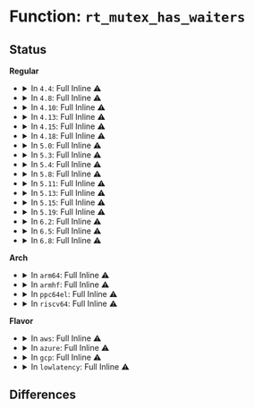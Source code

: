 # Function: <code>rt_mutex_has_waiters</code>

## Status
<b>Regular</b>
<ul>
<li>
<details>
<summary>In <code>4.4</code>: Full Inline ⚠️</summary>

**Collision:** Unique Static

**Inline:** Full

**Transformation:** False

**Instances:**

```
In kernel/locking/rtmutex.c (0)
Location: kernel/locking/rtmutex_common.h:41
Inline: True
```
</details>
</li>
<li>
<details>
<summary>In <code>4.8</code>: Full Inline ⚠️</summary>

**Collision:** Unique Static

**Inline:** Full

**Transformation:** False

**Instances:**

```
In kernel/locking/rtmutex.c (ffffffff810d047a)
Location: kernel/locking/rtmutex_common.h:41
Inline: True
Inline callers:
  - kernel/locking/rtmutex.c:rt_mutex_finish_proxy_lock
  - kernel/locking/rtmutex.c:rt_mutex_next_owner
  - kernel/locking/rtmutex.c:rt_mutex_proxy_unlock
  - kernel/locking/rtmutex.c:rt_mutex_init_proxy_locked
  - kernel/locking/rtmutex.c:rt_mutex_trylock
  - kernel/locking/rtmutex.c:rt_mutex_slowunlock
  - kernel/locking/rtmutex.c:rt_mutex_slowlock
  - kernel/locking/rtmutex.c:rt_mutex_slowlock
  - kernel/locking/rtmutex.c:remove_waiter
  - kernel/locking/rtmutex.c:task_blocks_on_rt_mutex
```
</details>
</li>
<li>
<details>
<summary>In <code>4.10</code>: Full Inline ⚠️</summary>

**Collision:** Unique Static

**Inline:** Full

**Transformation:** False

**Instances:**

```
In kernel/locking/rtmutex.c (ffffffff810d6e6b)
Location: kernel/locking/rtmutex_common.h:41
Inline: True
Inline callers:
  - kernel/locking/rtmutex.c:rt_mutex_finish_proxy_lock
  - kernel/locking/rtmutex.c:rt_mutex_next_owner
  - kernel/locking/rtmutex.c:rt_mutex_proxy_unlock
  - kernel/locking/rtmutex.c:rt_mutex_init_proxy_locked
  - kernel/locking/rtmutex.c:rt_mutex_trylock
  - kernel/locking/rtmutex.c:rt_mutex_slowunlock
  - kernel/locking/rtmutex.c:rt_mutex_slowlock
  - kernel/locking/rtmutex.c:rt_mutex_slowlock
  - kernel/locking/rtmutex.c:remove_waiter
  - kernel/locking/rtmutex.c:task_blocks_on_rt_mutex
```
</details>
</li>
<li>
<details>
<summary>In <code>4.13</code>: Full Inline ⚠️</summary>

**Collision:** Unique Static

**Inline:** Full

**Transformation:** False

**Instances:**

```
In kernel/locking/rtmutex.c (ffffffff810d5ee3)
Location: kernel/locking/rtmutex_common.h:43
Inline: True
Inline callers:
  - kernel/locking/rtmutex.c:rt_mutex_cleanup_proxy_lock
  - kernel/locking/rtmutex.c:rt_mutex_wait_proxy_lock
  - kernel/locking/rtmutex.c:rt_mutex_next_owner
  - kernel/locking/rtmutex.c:rt_mutex_proxy_unlock
  - kernel/locking/rtmutex.c:rt_mutex_init_proxy_locked
  - kernel/locking/rtmutex.c:rt_mutex_futex_unlock
  - kernel/locking/rtmutex.c:rt_mutex_trylock
  - kernel/locking/rtmutex.c:rt_mutex_futex_trylock
  - kernel/locking/rtmutex.c:rt_mutex_slowunlock
  - kernel/locking/rtmutex.c:rt_mutex_slowlock
  - kernel/locking/rtmutex.c:rt_mutex_slowlock
  - kernel/locking/rtmutex.c:remove_waiter
  - kernel/locking/rtmutex.c:task_blocks_on_rt_mutex
```
</details>
</li>
<li>
<details>
<summary>In <code>4.15</code>: Full Inline ⚠️</summary>

**Collision:** Unique Static

**Inline:** Full

**Transformation:** False

**Instances:**

```
In kernel/locking/rtmutex.c (ffffffff810ddea3)
Location: kernel/locking/rtmutex_common.h:47
Inline: True
Inline callers:
  - kernel/locking/rtmutex.c:rt_mutex_cleanup_proxy_lock
  - kernel/locking/rtmutex.c:rt_mutex_wait_proxy_lock
  - kernel/locking/rtmutex.c:rt_mutex_next_owner
  - kernel/locking/rtmutex.c:rt_mutex_proxy_unlock
  - kernel/locking/rtmutex.c:rt_mutex_init_proxy_locked
  - kernel/locking/rtmutex.c:rt_mutex_futex_unlock
  - kernel/locking/rtmutex.c:rt_mutex_trylock
  - kernel/locking/rtmutex.c:__rt_mutex_futex_trylock
  - kernel/locking/rtmutex.c:rt_mutex_futex_trylock
  - kernel/locking/rtmutex.c:rt_mutex_slowunlock
  - kernel/locking/rtmutex.c:rt_mutex_slowlock
  - kernel/locking/rtmutex.c:rt_mutex_slowlock
  - kernel/locking/rtmutex.c:remove_waiter
  - kernel/locking/rtmutex.c:task_blocks_on_rt_mutex
```
</details>
</li>
<li>
<details>
<summary>In <code>4.18</code>: Full Inline ⚠️</summary>

**Collision:** Unique Static

**Inline:** Full

**Transformation:** False

**Instances:**

```
In kernel/locking/rtmutex.c (ffffffff810e64f3)
Location: kernel/locking/rtmutex_common.h:47
Inline: True
Inline callers:
  - kernel/locking/rtmutex.c:rt_mutex_cleanup_proxy_lock
  - kernel/locking/rtmutex.c:rt_mutex_wait_proxy_lock
  - kernel/locking/rtmutex.c:rt_mutex_next_owner
  - kernel/locking/rtmutex.c:rt_mutex_proxy_unlock
  - kernel/locking/rtmutex.c:rt_mutex_init_proxy_locked
  - kernel/locking/rtmutex.c:rt_mutex_futex_unlock
  - kernel/locking/rtmutex.c:rt_mutex_trylock
  - kernel/locking/rtmutex.c:__rt_mutex_futex_trylock
  - kernel/locking/rtmutex.c:rt_mutex_futex_trylock
  - kernel/locking/rtmutex.c:rt_mutex_slowunlock
  - kernel/locking/rtmutex.c:rt_mutex_slowlock
  - kernel/locking/rtmutex.c:remove_waiter
  - kernel/locking/rtmutex.c:task_blocks_on_rt_mutex
```
</details>
</li>
<li>
<details>
<summary>In <code>5.0</code>: Full Inline ⚠️</summary>

**Collision:** Unique Static

**Inline:** Full

**Transformation:** False

**Instances:**

```
In kernel/locking/rtmutex.c (ffffffff810f1a73)
Location: kernel/locking/rtmutex_common.h:47
Inline: True
Inline callers:
  - kernel/locking/rtmutex.c:rt_mutex_cleanup_proxy_lock
  - kernel/locking/rtmutex.c:rt_mutex_wait_proxy_lock
  - kernel/locking/rtmutex.c:rt_mutex_next_owner
  - kernel/locking/rtmutex.c:rt_mutex_proxy_unlock
  - kernel/locking/rtmutex.c:rt_mutex_init_proxy_locked
  - kernel/locking/rtmutex.c:rt_mutex_futex_unlock
  - kernel/locking/rtmutex.c:rt_mutex_trylock
  - kernel/locking/rtmutex.c:__rt_mutex_futex_trylock
  - kernel/locking/rtmutex.c:rt_mutex_futex_trylock
  - kernel/locking/rtmutex.c:rt_mutex_slowunlock
  - kernel/locking/rtmutex.c:rt_mutex_slowlock
  - kernel/locking/rtmutex.c:remove_waiter
  - kernel/locking/rtmutex.c:task_blocks_on_rt_mutex
```
</details>
</li>
<li>
<details>
<summary>In <code>5.3</code>: Full Inline ⚠️</summary>

**Collision:** Unique Static

**Inline:** Full

**Transformation:** False

**Instances:**

```
In kernel/locking/rtmutex.c (ffffffff810fa374)
Location: kernel/locking/rtmutex_common.h:47
Inline: True
Inline callers:
  - kernel/locking/rtmutex.c:rt_mutex_cleanup_proxy_lock
  - kernel/locking/rtmutex.c:rt_mutex_wait_proxy_lock
  - kernel/locking/rtmutex.c:rt_mutex_next_owner
  - kernel/locking/rtmutex.c:rt_mutex_proxy_unlock
  - kernel/locking/rtmutex.c:rt_mutex_init_proxy_locked
  - kernel/locking/rtmutex.c:rt_mutex_futex_unlock
  - kernel/locking/rtmutex.c:rt_mutex_trylock
  - kernel/locking/rtmutex.c:__rt_mutex_futex_trylock
  - kernel/locking/rtmutex.c:rt_mutex_futex_trylock
  - kernel/locking/rtmutex.c:rt_mutex_slowunlock
  - kernel/locking/rtmutex.c:rt_mutex_slowlock
  - kernel/locking/rtmutex.c:remove_waiter
  - kernel/locking/rtmutex.c:task_blocks_on_rt_mutex
```
</details>
</li>
<li>
<details>
<summary>In <code>5.4</code>: Full Inline ⚠️</summary>

**Collision:** Unique Static

**Inline:** Full

**Transformation:** False

**Instances:**

```
In kernel/locking/rtmutex.c (ffffffff81106164)
Location: kernel/locking/rtmutex_common.h:47
Inline: True
Inline callers:
  - kernel/locking/rtmutex.c:rt_mutex_cleanup_proxy_lock
  - kernel/locking/rtmutex.c:rt_mutex_wait_proxy_lock
  - kernel/locking/rtmutex.c:rt_mutex_next_owner
  - kernel/locking/rtmutex.c:rt_mutex_proxy_unlock
  - kernel/locking/rtmutex.c:rt_mutex_init_proxy_locked
  - kernel/locking/rtmutex.c:rt_mutex_futex_unlock
  - kernel/locking/rtmutex.c:rt_mutex_trylock
  - kernel/locking/rtmutex.c:__rt_mutex_futex_trylock
  - kernel/locking/rtmutex.c:rt_mutex_futex_trylock
  - kernel/locking/rtmutex.c:rt_mutex_slowunlock
  - kernel/locking/rtmutex.c:rt_mutex_slowlock
  - kernel/locking/rtmutex.c:remove_waiter
  - kernel/locking/rtmutex.c:task_blocks_on_rt_mutex
```
</details>
</li>
<li>
<details>
<summary>In <code>5.8</code>: Full Inline ⚠️</summary>

**Collision:** Unique Static

**Inline:** Full

**Transformation:** False

**Instances:**

```
In kernel/locking/rtmutex.c (ffffffff81111102)
Location: kernel/locking/rtmutex_common.h:47
Inline: True
Inline callers:
  - kernel/locking/rtmutex.c:rt_mutex_cleanup_proxy_lock
  - kernel/locking/rtmutex.c:rt_mutex_wait_proxy_lock
  - kernel/locking/rtmutex.c:rt_mutex_next_owner
  - kernel/locking/rtmutex.c:rt_mutex_proxy_unlock
  - kernel/locking/rtmutex.c:rt_mutex_init_proxy_locked
  - kernel/locking/rtmutex.c:rt_mutex_futex_unlock
  - kernel/locking/rtmutex.c:rt_mutex_trylock
  - kernel/locking/rtmutex.c:__rt_mutex_futex_trylock
  - kernel/locking/rtmutex.c:rt_mutex_futex_trylock
  - kernel/locking/rtmutex.c:rt_mutex_slowunlock
  - kernel/locking/rtmutex.c:rt_mutex_slowlock
  - kernel/locking/rtmutex.c:remove_waiter
  - kernel/locking/rtmutex.c:task_blocks_on_rt_mutex
```
</details>
</li>
<li>
<details>
<summary>In <code>5.11</code>: Full Inline ⚠️</summary>

**Collision:** Unique Static

**Inline:** Full

**Transformation:** False

**Instances:**

```
In kernel/locking/rtmutex.c (ffffffff8110e2b2)
Location: kernel/locking/rtmutex_common.h:47
Inline: True
Inline callers:
  - kernel/locking/rtmutex.c:rt_mutex_cleanup_proxy_lock
  - kernel/locking/rtmutex.c:rt_mutex_wait_proxy_lock
  - kernel/locking/rtmutex.c:rt_mutex_next_owner
  - kernel/locking/rtmutex.c:rt_mutex_proxy_unlock
  - kernel/locking/rtmutex.c:rt_mutex_init_proxy_locked
  - kernel/locking/rtmutex.c:rt_mutex_futex_unlock
  - kernel/locking/rtmutex.c:rt_mutex_trylock
  - kernel/locking/rtmutex.c:__rt_mutex_futex_trylock
  - kernel/locking/rtmutex.c:rt_mutex_futex_trylock
  - kernel/locking/rtmutex.c:rt_mutex_slowunlock
  - kernel/locking/rtmutex.c:rt_mutex_slowlock
  - kernel/locking/rtmutex.c:remove_waiter
  - kernel/locking/rtmutex.c:task_blocks_on_rt_mutex
```
</details>
</li>
<li>
<details>
<summary>In <code>5.13</code>: Full Inline ⚠️</summary>

**Collision:** Unique Static

**Inline:** Full

**Transformation:** False

**Instances:**

```
In kernel/locking/rtmutex.c (ffffffff81c37792)
Location: kernel/locking/rtmutex_common.h:45
Inline: True
Inline callers:
  - kernel/locking/rtmutex.c:rt_mutex_cleanup_proxy_lock
  - kernel/locking/rtmutex.c:rt_mutex_wait_proxy_lock
  - kernel/locking/rtmutex.c:rt_mutex_proxy_unlock
  - kernel/locking/rtmutex.c:rt_mutex_init_proxy_locked
  - kernel/locking/rtmutex.c:rt_mutex_futex_unlock
  - kernel/locking/rtmutex.c:__rt_mutex_futex_trylock
  - kernel/locking/rtmutex.c:rt_mutex_futex_trylock
  - kernel/locking/rtmutex.c:rt_mutex_unlock
  - kernel/locking/rtmutex.c:rt_mutex_trylock
  - kernel/locking/rtmutex.c:remove_waiter
  - kernel/locking/rtmutex.c:task_blocks_on_rt_mutex
  - kernel/locking/rtmutex.c:try_to_take_rt_mutex
  - kernel/locking/rtmutex.c:try_to_take_rt_mutex
  - kernel/locking/rtmutex.c:try_to_take_rt_mutex
```
</details>
</li>
<li>
<details>
<summary>In <code>5.15</code>: Full Inline ⚠️</summary>

**Collision:** Unique Static

**Inline:** Full

**Transformation:** False

**Instances:**

```
In kernel/locking/rtmutex_api.c (ffffffff81d55f62)
Location: kernel/locking/rtmutex_common.h:93
Inline: True
Inline callers:
  - kernel/locking/rtmutex_api.c:rt_mutex_cleanup_proxy_lock
  - kernel/locking/rtmutex_api.c:rt_mutex_wait_proxy_lock
  - kernel/locking/rtmutex_api.c:rt_mutex_proxy_unlock
  - kernel/locking/rtmutex_api.c:rt_mutex_init_proxy_locked
  - kernel/locking/rtmutex_api.c:rt_mutex_futex_unlock
  - kernel/locking/rtmutex_api.c:__rt_mutex_futex_trylock
  - kernel/locking/rtmutex_api.c:rt_mutex_futex_trylock
  - kernel/locking/rtmutex_api.c:rt_mutex_unlock
  - kernel/locking/rtmutex_api.c:rt_mutex_trylock
  - kernel/locking/rtmutex_api.c:remove_waiter
  - kernel/locking/rtmutex_api.c:try_to_take_rt_mutex
  - kernel/locking/rtmutex_api.c:try_to_take_rt_mutex
  - kernel/locking/rtmutex_api.c:try_to_take_rt_mutex
```
</details>
</li>
<li>
<details>
<summary>In <code>5.19</code>: Full Inline ⚠️</summary>

**Collision:** Unique Static

**Inline:** Full

**Transformation:** False

**Instances:**

```
In kernel/locking/rtmutex_api.c (ffffffff81f27f03)
Location: kernel/locking/rtmutex_common.h:93
Inline: True
Inline callers:
  - kernel/locking/rtmutex_api.c:rt_mutex_cleanup_proxy_lock
  - kernel/locking/rtmutex_api.c:rt_mutex_wait_proxy_lock
  - kernel/locking/rtmutex_api.c:rt_mutex_proxy_unlock
  - kernel/locking/rtmutex_api.c:rt_mutex_init_proxy_locked
  - kernel/locking/rtmutex_api.c:rt_mutex_futex_unlock
  - kernel/locking/rtmutex_api.c:__rt_mutex_futex_trylock
  - kernel/locking/rtmutex_api.c:rt_mutex_futex_trylock
  - kernel/locking/rtmutex_api.c:rt_mutex_unlock
  - kernel/locking/rtmutex_api.c:rt_mutex_trylock
  - kernel/locking/rtmutex_api.c:remove_waiter
  - kernel/locking/rtmutex_api.c:try_to_take_rt_mutex
  - kernel/locking/rtmutex_api.c:try_to_take_rt_mutex
  - kernel/locking/rtmutex_api.c:try_to_take_rt_mutex
```
</details>
</li>
<li>
<details>
<summary>In <code>6.2</code>: Full Inline ⚠️</summary>

**Collision:** Unique Static

**Inline:** Full

**Transformation:** False

**Instances:**

```
In kernel/locking/rtmutex_api.c (ffffffff820d3aa3)
Location: kernel/locking/rtmutex_common.h:93
Inline: True
Inline callers:
  - kernel/locking/rtmutex_api.c:rt_mutex_cleanup_proxy_lock
  - kernel/locking/rtmutex_api.c:rt_mutex_wait_proxy_lock
  - kernel/locking/rtmutex_api.c:rt_mutex_proxy_unlock
  - kernel/locking/rtmutex_api.c:rt_mutex_init_proxy_locked
  - kernel/locking/rtmutex_api.c:rt_mutex_futex_unlock
  - kernel/locking/rtmutex_api.c:__rt_mutex_futex_trylock
  - kernel/locking/rtmutex_api.c:rt_mutex_futex_trylock
  - kernel/locking/rtmutex_api.c:rt_mutex_unlock
  - kernel/locking/rtmutex_api.c:rt_mutex_trylock
  - kernel/locking/rtmutex_api.c:remove_waiter
  - kernel/locking/rtmutex_api.c:try_to_take_rt_mutex
  - kernel/locking/rtmutex_api.c:try_to_take_rt_mutex
  - kernel/locking/rtmutex_api.c:try_to_take_rt_mutex
```
</details>
</li>
<li>
<details>
<summary>In <code>6.5</code>: Full Inline ⚠️</summary>

**Collision:** Unique Static

**Inline:** Full

**Transformation:** False

**Instances:**

```
In kernel/locking/rtmutex_api.c (ffffffff82157d23)
Location: kernel/locking/rtmutex_common.h:110
Inline: True
Inline callers:
  - kernel/locking/rtmutex_api.c:rt_mutex_cleanup_proxy_lock
  - kernel/locking/rtmutex_api.c:rt_mutex_wait_proxy_lock
  - kernel/locking/rtmutex_api.c:rt_mutex_proxy_unlock
  - kernel/locking/rtmutex_api.c:rt_mutex_init_proxy_locked
  - kernel/locking/rtmutex_api.c:rt_mutex_futex_unlock
  - kernel/locking/rtmutex_api.c:__rt_mutex_futex_trylock
  - kernel/locking/rtmutex_api.c:rt_mutex_futex_trylock
  - kernel/locking/rtmutex_api.c:rt_mutex_unlock
  - kernel/locking/rtmutex_api.c:rt_mutex_trylock
  - kernel/locking/rtmutex_api.c:remove_waiter
  - kernel/locking/rtmutex_api.c:try_to_take_rt_mutex
  - kernel/locking/rtmutex_api.c:try_to_take_rt_mutex
  - kernel/locking/rtmutex_api.c:try_to_take_rt_mutex
```
</details>
</li>
<li>
<details>
<summary>In <code>6.8</code>: Full Inline ⚠️</summary>

**Collision:** Unique Static

**Inline:** Full

**Transformation:** False

**Instances:**

```
In kernel/locking/rtmutex_api.c (ffffffff8223ab93)
Location: kernel/locking/rtmutex_common.h:110
Inline: True
Inline callers:
  - kernel/locking/rtmutex_api.c:rt_mutex_cleanup_proxy_lock
  - kernel/locking/rtmutex_api.c:rt_mutex_wait_proxy_lock
  - kernel/locking/rtmutex_api.c:rt_mutex_proxy_unlock
  - kernel/locking/rtmutex_api.c:rt_mutex_init_proxy_locked
  - kernel/locking/rtmutex_api.c:rt_mutex_futex_unlock
  - kernel/locking/rtmutex_api.c:__rt_mutex_futex_trylock
  - kernel/locking/rtmutex_api.c:rt_mutex_futex_trylock
  - kernel/locking/rtmutex_api.c:rt_mutex_unlock
  - kernel/locking/rtmutex_api.c:rt_mutex_trylock
  - kernel/locking/rtmutex_api.c:remove_waiter
  - kernel/locking/rtmutex_api.c:try_to_take_rt_mutex
  - kernel/locking/rtmutex_api.c:try_to_take_rt_mutex
  - kernel/locking/rtmutex_api.c:try_to_take_rt_mutex
```
</details>
</li>
</ul>
<b>Arch</b>
<ul>
<li>
<details>
<summary>In <code>arm64</code>: Full Inline ⚠️</summary>

**Collision:** Unique Static

**Inline:** Full

**Transformation:** False

**Instances:**

```
In kernel/locking/rtmutex.c (ffff80001016c4b4)
Location: kernel/locking/rtmutex_common.h:47
Inline: True
Inline callers:
  - kernel/locking/rtmutex.c:rt_mutex_cleanup_proxy_lock
  - kernel/locking/rtmutex.c:rt_mutex_wait_proxy_lock
  - kernel/locking/rtmutex.c:rt_mutex_next_owner
  - kernel/locking/rtmutex.c:rt_mutex_proxy_unlock
  - kernel/locking/rtmutex.c:rt_mutex_init_proxy_locked
  - kernel/locking/rtmutex.c:rt_mutex_futex_unlock
  - kernel/locking/rtmutex.c:rt_mutex_trylock
  - kernel/locking/rtmutex.c:__rt_mutex_futex_trylock
  - kernel/locking/rtmutex.c:rt_mutex_futex_trylock
  - kernel/locking/rtmutex.c:rt_mutex_slowunlock
  - kernel/locking/rtmutex.c:rt_mutex_slowlock
  - kernel/locking/rtmutex.c:remove_waiter
  - kernel/locking/rtmutex.c:task_blocks_on_rt_mutex
```
</details>
</li>
<li>
<details>
<summary>In <code>armhf</code>: Full Inline ⚠️</summary>

**Collision:** Unique Static

**Inline:** Full

**Transformation:** False

**Instances:**

```
In kernel/locking/rtmutex.c (c03b7cdc)
Location: kernel/locking/rtmutex_common.h:47
Inline: True
Inline callers:
  - kernel/locking/rtmutex.c:rt_mutex_cleanup_proxy_lock
  - kernel/locking/rtmutex.c:rt_mutex_wait_proxy_lock
  - kernel/locking/rtmutex.c:rt_mutex_next_owner
  - kernel/locking/rtmutex.c:rt_mutex_proxy_unlock
  - kernel/locking/rtmutex.c:rt_mutex_init_proxy_locked
  - kernel/locking/rtmutex.c:rt_mutex_futex_unlock
  - kernel/locking/rtmutex.c:rt_mutex_trylock
  - kernel/locking/rtmutex.c:__rt_mutex_futex_trylock
  - kernel/locking/rtmutex.c:rt_mutex_futex_trylock
  - kernel/locking/rtmutex.c:rt_mutex_slowunlock
  - kernel/locking/rtmutex.c:rt_mutex_slowlock
  - kernel/locking/rtmutex.c:remove_waiter
  - kernel/locking/rtmutex.c:task_blocks_on_rt_mutex
```
</details>
</li>
<li>
<details>
<summary>In <code>ppc64el</code>: Full Inline ⚠️</summary>

**Collision:** Unique Static

**Inline:** Full

**Transformation:** False

**Instances:**

```
In kernel/locking/rtmutex.c (c0000000001c4054)
Location: kernel/locking/rtmutex_common.h:47
Inline: True
Inline callers:
  - kernel/locking/rtmutex.c:rt_mutex_cleanup_proxy_lock
  - kernel/locking/rtmutex.c:rt_mutex_wait_proxy_lock
  - kernel/locking/rtmutex.c:rt_mutex_next_owner
  - kernel/locking/rtmutex.c:rt_mutex_proxy_unlock
  - kernel/locking/rtmutex.c:rt_mutex_init_proxy_locked
  - kernel/locking/rtmutex.c:rt_mutex_futex_unlock
  - kernel/locking/rtmutex.c:rt_mutex_trylock
  - kernel/locking/rtmutex.c:__rt_mutex_futex_trylock
  - kernel/locking/rtmutex.c:rt_mutex_futex_trylock
  - kernel/locking/rtmutex.c:rt_mutex_slowunlock
  - kernel/locking/rtmutex.c:rt_mutex_slowlock
  - kernel/locking/rtmutex.c:remove_waiter
  - kernel/locking/rtmutex.c:task_blocks_on_rt_mutex
```
</details>
</li>
<li>
<details>
<summary>In <code>riscv64</code>: Full Inline ⚠️</summary>

**Collision:** Unique Static

**Inline:** Full

**Transformation:** False

**Instances:**

```
In kernel/locking/rtmutex.c (ffffffe00010c5ba)
Location: kernel/locking/rtmutex_common.h:47
Inline: True
Inline callers:
  - kernel/locking/rtmutex.c:rt_mutex_cleanup_proxy_lock
  - kernel/locking/rtmutex.c:rt_mutex_wait_proxy_lock
  - kernel/locking/rtmutex.c:rt_mutex_next_owner
  - kernel/locking/rtmutex.c:rt_mutex_proxy_unlock
  - kernel/locking/rtmutex.c:rt_mutex_init_proxy_locked
  - kernel/locking/rtmutex.c:rt_mutex_futex_unlock
  - kernel/locking/rtmutex.c:rt_mutex_trylock
  - kernel/locking/rtmutex.c:__rt_mutex_futex_trylock
  - kernel/locking/rtmutex.c:rt_mutex_futex_trylock
  - kernel/locking/rtmutex.c:rt_mutex_slowunlock
  - kernel/locking/rtmutex.c:rt_mutex_slowlock
  - kernel/locking/rtmutex.c:remove_waiter
  - kernel/locking/rtmutex.c:task_blocks_on_rt_mutex
```
</details>
</li>
</ul>
<b>Flavor</b>
<ul>
<li>
<details>
<summary>In <code>aws</code>: Full Inline ⚠️</summary>

**Collision:** Unique Static

**Inline:** Full

**Transformation:** False

**Instances:**

```
In kernel/locking/rtmutex.c (ffffffff810ff474)
Location: kernel/locking/rtmutex_common.h:47
Inline: True
Inline callers:
  - kernel/locking/rtmutex.c:rt_mutex_cleanup_proxy_lock
  - kernel/locking/rtmutex.c:rt_mutex_wait_proxy_lock
  - kernel/locking/rtmutex.c:rt_mutex_next_owner
  - kernel/locking/rtmutex.c:rt_mutex_proxy_unlock
  - kernel/locking/rtmutex.c:rt_mutex_init_proxy_locked
  - kernel/locking/rtmutex.c:rt_mutex_futex_unlock
  - kernel/locking/rtmutex.c:rt_mutex_trylock
  - kernel/locking/rtmutex.c:__rt_mutex_futex_trylock
  - kernel/locking/rtmutex.c:rt_mutex_futex_trylock
  - kernel/locking/rtmutex.c:rt_mutex_slowunlock
  - kernel/locking/rtmutex.c:rt_mutex_slowlock
  - kernel/locking/rtmutex.c:remove_waiter
  - kernel/locking/rtmutex.c:task_blocks_on_rt_mutex
```
</details>
</li>
<li>
<details>
<summary>In <code>azure</code>: Full Inline ⚠️</summary>

**Collision:** Unique Static

**Inline:** Full

**Transformation:** False

**Instances:**

```
In kernel/locking/rtmutex.c (ffffffff810ef664)
Location: kernel/locking/rtmutex_common.h:47
Inline: True
Inline callers:
  - kernel/locking/rtmutex.c:rt_mutex_cleanup_proxy_lock
  - kernel/locking/rtmutex.c:rt_mutex_wait_proxy_lock
  - kernel/locking/rtmutex.c:rt_mutex_next_owner
  - kernel/locking/rtmutex.c:rt_mutex_proxy_unlock
  - kernel/locking/rtmutex.c:rt_mutex_init_proxy_locked
  - kernel/locking/rtmutex.c:rt_mutex_futex_unlock
  - kernel/locking/rtmutex.c:rt_mutex_trylock
  - kernel/locking/rtmutex.c:__rt_mutex_futex_trylock
  - kernel/locking/rtmutex.c:rt_mutex_futex_trylock
  - kernel/locking/rtmutex.c:rt_mutex_slowunlock
  - kernel/locking/rtmutex.c:rt_mutex_slowlock
  - kernel/locking/rtmutex.c:remove_waiter
  - kernel/locking/rtmutex.c:task_blocks_on_rt_mutex
```
</details>
</li>
<li>
<details>
<summary>In <code>gcp</code>: Full Inline ⚠️</summary>

**Collision:** Unique Static

**Inline:** Full

**Transformation:** False

**Instances:**

```
In kernel/locking/rtmutex.c (ffffffff810fc634)
Location: kernel/locking/rtmutex_common.h:47
Inline: True
Inline callers:
  - kernel/locking/rtmutex.c:rt_mutex_cleanup_proxy_lock
  - kernel/locking/rtmutex.c:rt_mutex_wait_proxy_lock
  - kernel/locking/rtmutex.c:rt_mutex_next_owner
  - kernel/locking/rtmutex.c:rt_mutex_proxy_unlock
  - kernel/locking/rtmutex.c:rt_mutex_init_proxy_locked
  - kernel/locking/rtmutex.c:rt_mutex_futex_unlock
  - kernel/locking/rtmutex.c:rt_mutex_trylock
  - kernel/locking/rtmutex.c:__rt_mutex_futex_trylock
  - kernel/locking/rtmutex.c:rt_mutex_futex_trylock
  - kernel/locking/rtmutex.c:rt_mutex_slowunlock
  - kernel/locking/rtmutex.c:rt_mutex_slowlock
  - kernel/locking/rtmutex.c:remove_waiter
  - kernel/locking/rtmutex.c:task_blocks_on_rt_mutex
```
</details>
</li>
<li>
<details>
<summary>In <code>lowlatency</code>: Full Inline ⚠️</summary>

**Collision:** Unique Static

**Inline:** Full

**Transformation:** False

**Instances:**

```
In kernel/locking/rtmutex.c (ffffffff81107864)
Location: kernel/locking/rtmutex_common.h:47
Inline: True
Inline callers:
  - kernel/locking/rtmutex.c:rt_mutex_cleanup_proxy_lock
  - kernel/locking/rtmutex.c:rt_mutex_wait_proxy_lock
  - kernel/locking/rtmutex.c:rt_mutex_next_owner
  - kernel/locking/rtmutex.c:rt_mutex_proxy_unlock
  - kernel/locking/rtmutex.c:rt_mutex_init_proxy_locked
  - kernel/locking/rtmutex.c:rt_mutex_futex_unlock
  - kernel/locking/rtmutex.c:rt_mutex_trylock
  - kernel/locking/rtmutex.c:__rt_mutex_futex_trylock
  - kernel/locking/rtmutex.c:rt_mutex_futex_trylock
  - kernel/locking/rtmutex.c:rt_mutex_slowunlock
  - kernel/locking/rtmutex.c:rt_mutex_slowlock
  - kernel/locking/rtmutex.c:remove_waiter
  - kernel/locking/rtmutex.c:task_blocks_on_rt_mutex
```
</details>
</li>
</ul>

## Differences
